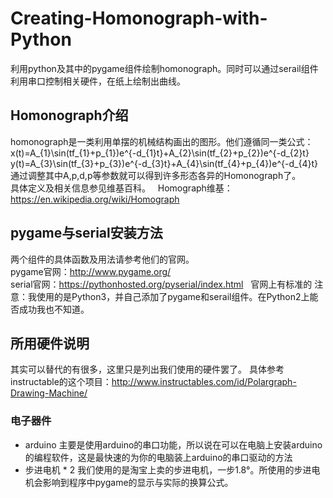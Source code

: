 # Creating-Homonograph-with-Python
利用python及其中的pygame组件绘制homonograph。同时可以通过serail组件利用串口控制相关硬件，在纸上绘制出曲线。


## Homonograph介绍
homonograph是一类利用单摆的机械结构画出的图形。他们遵循同一类公式：  
x(t)=A_{1}\sin(tf_{1}+p_{1})e^{-d_{1}t}+A_{2}\sin(tf_{2}+p_{2})e^{-d_{2}t}  
y(t)=A_{3}\sin(tf_{3}+p_{3})e^{-d_{3}t}+A_{4}\sin(tf_{4}+p_{4})e^{-d_{4}t}  
通过调整其中A,p,d,p等参数就可以得到许多形态各异的Homonograph了。  
具体定义及相关信息参见维基百科。  
Homograph维基：https://en.wikipedia.org/wiki/Homograph

## pygame与serial安装方法  
两个组件的具体函数及用法请参考他们的官网。  
pygame官网：http://www.pygame.org/  
serial官网：https://pythonhosted.org/pyserial/index.html  
官网上有标准的
注意：我使用的是Python3，并自己添加了pygame和serail组件。在Python2上能否成功我也不知道。

## 所用硬件说明
其实可以替代的有很多，这里只是列出我们使用的硬件罢了。 具体参考instructable的这个项目：http://www.instructables.com/id/Polargraph-Drawing-Machine/ 
### 电子器件
+ arduino
主要是使用arduino的串口功能，所以说在可以在电脑上安装arduino的编程软件，这是最快速的为你的电脑装上arduino的串口驱动的方法
+ 步进电机 * 2
我们使用的是淘宝上卖的步进电机，一步1.8°。所使用的步进电机会影响到程序中pygame的显示与实际的换算公式。




